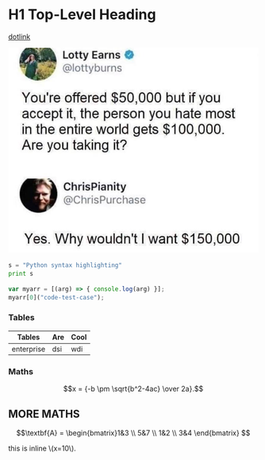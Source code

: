 # H1 Top-Level Heading
[dotlink](/dot.nested/simple-challenge.md)

![alt](./images/person-I-hate-most.jpg)

```python
s = "Python syntax highlighting"
print s
```

```javascript
var myarr = [(arg) => { console.log(arg) }];
myarr[0]("code-test-case");

```

### Tables

| Tables        | Are           | Cool  |
| ------------- |---------------| ------|
| enterprise    | dsi           | wdi   |

### Maths
$$x = {-b \pm \sqrt{b^2-4ac} \over 2a}.$$

## MORE MATHS

$$\textbf{A} = \begin{bmatrix}1&3 \\ 5&7 \\ 1&2 \\ 3&4 \end{bmatrix} $$

this is inline \\(x=10\\).
